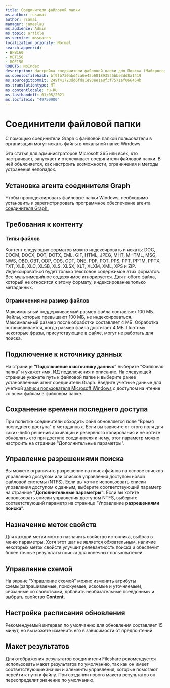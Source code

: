 ```yaml
---
title: Соединители файловой папки
ms.author: rusamai
author: rsamai
manager: jameslau
ms.audience: Admin
ms.topic: article
ms.service: mssearch
localization_priority: Normal
search.appverid:
- BFB160
- MET150
- MOE150
ROBOTS: NoIndex
description: Настройка соединители файловой папки для Поиска (Майкрософт)
ms.openlocfilehash: bf9fb730abd4ca6e42b681893525bbe3dd8a1419
ms.sourcegitcommit: 249f41723dd6fda1e93ee1a8f3f7571ef066454b
ms.translationtype: MT
ms.contentlocale: ru-RU
ms.lasthandoff: 01/05/2021
ms.locfileid: "49750900"
---
```

# <a name="file-share-connector"></a>Соединители файловой папки

С помощью соединители Graph с файловой папкой пользователи в организации могут искать файлы в локальной папке Windows.

Эта статья для администраторов Microsoft 365 или всех, кто настраивает, запускает и отслеживает соединители файловой папки. В ней объясняется, как настроить возможности, ограничения и методы устранения неполадок.

## <a name="install-graph-connector-agent"></a>Установка агента соединителя Graph

Чтобы проиндексировать файловые папки Windows, необходимо установить и зарегистрировать программное обеспечение агента [соединителя Graph.](on-prem-agent.md)

## <a name="content-requirements"></a>Требования к контенту

### <a name="file-types"></a>Типы файлов

Контент следующих форматов можно индексировать и искать: DOC, DOCM, DOCX, DOT, DOTX, EML, GIF, HTML, JPEG, MHT, MHTML, MSG, NWS, OBD, OBT, ODP, ODS, ODT, ONE, PDF, POT, PPS, PPT, PPTM, PPTX, TXT, XLB, XLC, XLSB, XLS, XLSX, XLT, XLXM, XML, XPS и ZIP. Индексироваться будет только текстовое содержимое этих форматов. Все мультимедийное содержимое игнорируется. Для любого файла, который не относится к этому формату, индексирование только метаданных.

### <a name="file-size-limits"></a>Ограничения на размер файлов

Максимальный поддерживаемый размер файла составляет 100 МБ. Файлы, которые превышают 100 МБ, не индексироваться. Максимальный размер после обработки составляет 4 МБ. Обработка останавливается, когда размер файла достигает 4 МБ. Поэтому некоторые фразы, присутствующие в файле, могут не работать для поиска.

## <a name="connect-to-a-data-source"></a>Подключение к источнику данных

На странице  **"Подключение к источнику данных"** выберите "Файловая папка" и укажет имя, ИД подключения и описание. На следующей странице укажете путь к файловой папке и выберите ранее установленный агент соединители Graph. Введите учетные данные для учетной [записи пользователя Microsoft Windows](https://microsoft.com/windows) с доступом на чтение ко всем файлам в файловом папке.

## <a name="preserve-last-access-time"></a>Сохранение времени последнего доступа

При попытке соединители обходить файл обновляется поле "Время последнего доступа" в метаданных. Если вы зависите от этого поля для каких-либо решений архивации и резервного копирования и не  хотите обновлять его при доступе соединителя к нему, этот параметр можно настроить на странице "Дополнительные параметры".

## <a name="manage-search-permissions"></a>Управление разрешениями поиска

Вы можете ограничить разрешение на поиск файлов на основе списков управления доступом или списков управления доступом новой файловой системы (NTFS). Если вы хотите использовать списки управления доступом к данным, выберите соответствующий параметр на странице **"Дополнительные параметры".** Если вы хотите использовать списки управления доступом NTFS, выберите соответствующий параметр на странице "Управление **разрешениями поиска".**

## <a name="assign-property-labels"></a>Назначение меток свойств

Для каждой метки можно назначить свойство источника, выбрав в меню параметры. Хотя этот шаг не является обязательным, наличие некоторых меток свойств улучшит релевантность поиска и обеспечит более точные результаты поиска для конечных пользователей.

## <a name="manage-schema"></a>Управление схемой

На  экране "Управление схемой" можно изменить атрибуты схемы(запрашиваемые, поискуемые, искомые и уточняемые), связанные со свойствами, добавить необязательные псевдонимы и выбрать свойство **Content.**  

## <a name="set-the-refresh-schedule"></a>Настройка расписания обновления

Рекомендуемый интервал по умолчанию для обновления составляет 15 минут, но вы можете изменить его в зависимости от предпочтений.

## <a name="result-layout"></a>Макет результатов

Для отображения результатов соединители Fileshare рекомендуется использовать макет результатов по умолчанию, так как он имеет соответствующие значки и элементы управления, которые помогают перейти к пути к файлу. При создании нового макета результатов он переопределит значение по умолчанию.
